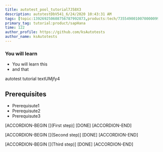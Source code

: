 ```yaml
---
title: autotest_pool_tutorial7J58X3
description: autotestDbV541_6/24/2020 10:43:31 AM
tags: [topic:139269250608756787992873,products:tech/73554900100700000996,tutorial:experience/advanced]
primary_tag: tutorial:product/sapHana
time: 122
author_profile: https://github.com/ksAutotests
author_name: ksAutotests
---
```

### You will learn
- You will learn this
- and that

autotest tutorial textUMjfy4

## Prerequisites
- Prerequisute1
- Prerequisute2
- Prerequisute3

[ACCORDION-BEGIN [](First step)]
[DONE]
[ACCORDION-END]

[ACCORDION-BEGIN [](Second step)]
[DONE]
[ACCORDION-END]

[ACCORDION-BEGIN [](Third step)]
[DONE]
[ACCORDION-END]

